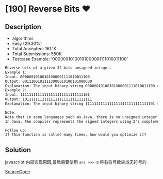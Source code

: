 # [190] Reverse Bits ♥

## Description

* algorithms
* Easy (29.30%)
* Total Accepted:    161.1K
* Total Submissions: 550K
* Testcase Example:  '00000010100101000001111010011100'

```md
Reverse bits of a given 32 bits unsigned integer.
Example 1:
Input: 00000010100101000001111010011100
Output: 00111001011110000010100101000000
Explanation: The input binary string 00000010100101000001111010011100 represents the unsigned integer 43261596, so return 964176192 which its binary representation is 00111001011110000010100101000000.
Example 2:
Input: 11111111111111111111111111111101
Output: 10111111111111111111111111111111
Explanation: The input binary string 11111111111111111111111111111101 represents the unsigned integer 4294967293, so return 3221225471 which its binary representation is 10101111110010110010011101101001.

Note:
Note that in some languages such as Java, there is no unsigned integer type. In this case, both input and output will be given as signed integer type and should not affect your implementation, as the internal binary representation of the integer is the same whether it is signed or unsigned.
In Java, the compiler represents the signed integers using 2's complement notation. Therefore, in Example 2 above the input represents the signed integer -3 and the output represents the signed integer -1073741825.

Follow up:
If this function is called many times, how would you optimize it?

```

## Solution

javascript 内部实现原因,最后需要使用 `ans >>> 0` 将有符号数转成无符号的.

[SourceCode](./solution.js)